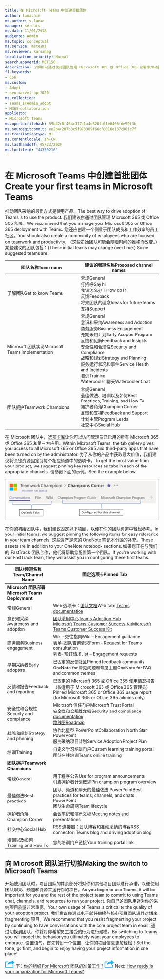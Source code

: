 ```yaml
---
title: 在 Microsoft Teams 中创建首批团体
author: lanachin
ms.author: v-lanac
manager: serdars
ms.date: 11/01/2018
audience: Admin
ms.topic: conceptual
ms.service: msteams
ms.reviewer: karuanag
localization_priority: Normal
search.appverid: MET150
description: 了解如何通过使用团队管理 Microsoft 365 或 Office 365 部署来推动团队采用，包括如何将密钥资源作为选项卡固定在相应频道中。
f1.keywords:
- CSH
ms.custom:
- Adopt
- seo-marvel-apr2020
ms.collection:
- Teams_ITAdmin_Adopt
- M365-collaboration
appliesto:
- Microsoft Teams
ms.openlocfilehash: 59b42c0f464c377b1a4e320fc01e6466fde99f3b
ms.sourcegitcommit: ee2b4c207b3c9f993309f66cf8016e137c001c7f
ms.translationtype: MT
ms.contentlocale: zh-CN
ms.lasthandoff: 05/23/2020
ms.locfileid: "44350216"
---
```

# <a name="create-your-first-teams-in-microsoft-teams"></a><span data-ttu-id="ada34-103">在 Microsoft Teams 中创建首批团体</span><span class="sxs-lookup"><span data-stu-id="ada34-103">Create your first teams in Microsoft Teams</span></span>

<span data-ttu-id="ada34-104">推动团队采纳的最佳方式是使用产品。</span><span class="sxs-lookup"><span data-stu-id="ada34-104">The best way to drive adoption of Teams is to use the product.</span></span> <span data-ttu-id="ada34-105">我们建议你通过团队管理 Microsoft 365 或 Office 365 部署。</span><span class="sxs-lookup"><span data-stu-id="ada34-105">We recommend that you manage your Microsoft 365 or Office 365 deployment with Teams.</span></span> <span data-ttu-id="ada34-106">您还应创建一个侧重于团队成员和工作效率的员工社区。</span><span class="sxs-lookup"><span data-stu-id="ada34-106">You should also create a community of employees who are focused on teamwork and productivity.</span></span> <span data-ttu-id="ada34-107">（这些初始团队可能会随着时间的推移而改变。）某些建议的团队包括：</span><span class="sxs-lookup"><span data-stu-id="ada34-107">(These initial teams may change over time.) Some suggested teams are:</span></span>

| <span data-ttu-id="ada34-108">团队名称</span><span class="sxs-lookup"><span data-stu-id="ada34-108">Team name</span></span> | <span data-ttu-id="ada34-109">建议的频道名称</span><span class="sxs-lookup"><span data-stu-id="ada34-109">Proposed channel names</span></span> |
| --------- | ---------------------- |
| <span data-ttu-id="ada34-110">了解团队</span><span class="sxs-lookup"><span data-stu-id="ada34-110">Get to know Teams</span></span> | <span data-ttu-id="ada34-111">常规</span><span class="sxs-lookup"><span data-stu-id="ada34-111">General</span></span></br> <span data-ttu-id="ada34-112">打招呼</span><span class="sxs-lookup"><span data-stu-id="ada34-112">Say hi</span></span></br> <span data-ttu-id="ada34-113">我该怎么办？</span><span class="sxs-lookup"><span data-stu-id="ada34-113">How do I?</span></span></br><span data-ttu-id="ada34-114">反馈</span><span class="sxs-lookup"><span data-stu-id="ada34-114">Feedback</span></span> </br> <span data-ttu-id="ada34-115">将来团队的理念</span><span class="sxs-lookup"><span data-stu-id="ada34-115">Ideas for future teams</span></span> </br> <span data-ttu-id="ada34-116">支持</span><span class="sxs-lookup"><span data-stu-id="ada34-116">Support</span></span> |
| <span data-ttu-id="ada34-117">Microsoft 团队实现</span><span class="sxs-lookup"><span data-stu-id="ada34-117">Microsoft Teams Implementation</span></span> | <span data-ttu-id="ada34-118">常规</span><span class="sxs-lookup"><span data-stu-id="ada34-118">General</span></span> <br/> <span data-ttu-id="ada34-119">意识和采纳</span><span class="sxs-lookup"><span data-stu-id="ada34-119">Awareness and Adoption</span></span> <br/> <span data-ttu-id="ada34-120">商务服务</span><span class="sxs-lookup"><span data-stu-id="ada34-120">Business Engagement</span></span> <br/> <span data-ttu-id="ada34-121">先期采用计划</span><span class="sxs-lookup"><span data-stu-id="ada34-121">Early Adopter Program</span></span> <br/> <span data-ttu-id="ada34-122">反馈和见解</span><span class="sxs-lookup"><span data-stu-id="ada34-122">Feedback and Insights</span></span> <br/> <span data-ttu-id="ada34-123">安全性和合规性</span><span class="sxs-lookup"><span data-stu-id="ada34-123">Security and Compliance</span></span> <br/> <span data-ttu-id="ada34-124">战略和规划</span><span class="sxs-lookup"><span data-stu-id="ada34-124">Strategy and Planning</span></span> <br/> <span data-ttu-id="ada34-125">服务运行状况和事件</span><span class="sxs-lookup"><span data-stu-id="ada34-125">Service Health and Incidents</span></span> <br/> <span data-ttu-id="ada34-126">培训</span><span class="sxs-lookup"><span data-stu-id="ada34-126">Training</span></span> <br/> <span data-ttu-id="ada34-127">Watercooler 聊天</span><span class="sxs-lookup"><span data-stu-id="ada34-127">Watercooler Chat</span></span> |
| <span data-ttu-id="ada34-128">团队拥护</span><span class="sxs-lookup"><span data-stu-id="ada34-128">Teamwork Champions</span></span> | <span data-ttu-id="ada34-129">常规</span><span class="sxs-lookup"><span data-stu-id="ada34-129">General</span></span> <br/> <span data-ttu-id="ada34-130">最佳做法、培训以及如何</span><span class="sxs-lookup"><span data-stu-id="ada34-130">Best Practices, Training, and How To</span></span> <br/> <span data-ttu-id="ada34-131">拥护者角落</span><span class="sxs-lookup"><span data-stu-id="ada34-131">Champion Corner</span></span> <br/> <span data-ttu-id="ada34-132">反馈和支持</span><span class="sxs-lookup"><span data-stu-id="ada34-132">Feedback and Support</span></span> <br/> <span data-ttu-id="ada34-133">计划主管</span><span class="sxs-lookup"><span data-stu-id="ada34-133">Program Leads</span></span> <br/> <span data-ttu-id="ada34-134">社交中心</span><span class="sxs-lookup"><span data-stu-id="ada34-134">Social Hub</span></span> |

<span data-ttu-id="ada34-135">在 Microsoft 团队中，[选项卡库](https://docs.microsoft.com/microsoftteams/platform/concepts/tabs/tabs-overview)让你可以访问管理员已启用的所有 Microsoft 365 或 Office 365 和第三方应用。</span><span class="sxs-lookup"><span data-stu-id="ada34-135">Within Microsoft Teams, the [tab gallery](https://docs.microsoft.com/microsoftteams/platform/concepts/tabs/tabs-overview) gives you access to all Microsoft 365 or Office 365 and third-party apps that have been turned on by the administrator.</span></span> <span data-ttu-id="ada34-136">为了从你的产品中获取最大价值，我们建议将关键资源固定为每个相应频道中的选项卡。</span><span class="sxs-lookup"><span data-stu-id="ada34-136">To get the most value from your product, we suggest pinning key resources as tabs in each of the appropriate channels.</span></span> <span data-ttu-id="ada34-137">请参阅下面的示例。</span><span class="sxs-lookup"><span data-stu-id="ada34-137">See the example below.</span></span>

![显示默认选项卡和自定义选项卡的屏幕截图](media/teams-adoption-tab-example.png)

<span data-ttu-id="ada34-139">在你的初始团队中，我们建议固定以下项目，以便在你的团队频道中轻松参考。</span><span class="sxs-lookup"><span data-stu-id="ada34-139">In your initial teams, we suggest pinning the following items for easy reference in your team channels.</span></span> <span data-ttu-id="ada34-140">这些资产是您的 OneNote 笔记本分区的补充。</span><span class="sxs-lookup"><span data-stu-id="ada34-140">These assets are in addition to your OneNote notebook sections.</span></span> <span data-ttu-id="ada34-141">如果您正在与我们的 FastTrack 团队合作，他们将帮助您配置第一个团队。</span><span class="sxs-lookup"><span data-stu-id="ada34-141">If you're working with our FastTrack team, they will assist you in configuring these first teams.</span></span> 

|<span data-ttu-id="ada34-142">团队/频道名称</span><span class="sxs-lookup"><span data-stu-id="ada34-142">Team/Channel Name</span></span> | <span data-ttu-id="ada34-143">固定选项卡</span><span class="sxs-lookup"><span data-stu-id="ada34-143">Pinned Tab</span></span> |
|----------------- | ---------- |
| <span data-ttu-id="ada34-144">**Microsoft 团队部署**</span><span class="sxs-lookup"><span data-stu-id="ada34-144">**Microsoft Teams Deployment**</span></span> ||
| <span data-ttu-id="ada34-145">常规</span><span class="sxs-lookup"><span data-stu-id="ada34-145">General</span></span> | <span data-ttu-id="ada34-146">Web 选项卡：[团队文档](https://aka.ms/SuccessWithTeams)</span><span class="sxs-lookup"><span data-stu-id="ada34-146">Web tab: [Teams documentation](https://aka.ms/SuccessWithTeams)</span></span> |
| <span data-ttu-id="ada34-147">意识和采纳</span><span class="sxs-lookup"><span data-stu-id="ada34-147">Awareness and adoption</span></span> | [<span data-ttu-id="ada34-148">团队采用中心</span><span class="sxs-lookup"><span data-stu-id="ada34-148">Teams Adoption Hub</span></span>](https://aka.ms/DriveTeamsAdoption)<br/>[<span data-ttu-id="ada34-149">Microsoft Teams Customer Success Kit</span><span class="sxs-lookup"><span data-stu-id="ada34-149">Microsoft Teams Customer Success Kit</span></span>](https://aka.ms/TeamsCustomerSuccess)|
| <span data-ttu-id="ada34-150">商务服务</span><span class="sxs-lookup"><span data-stu-id="ada34-150">Business engagement</span></span> | <span data-ttu-id="ada34-151">Wiki –交往指南</span><span class="sxs-lookup"><span data-stu-id="ada34-151">Wiki – Engagement guidance</span></span><br/><span data-ttu-id="ada34-152">表单–团队咨询请求</span><span class="sxs-lookup"><span data-stu-id="ada34-152">Form – Request for Teams consultation</span></span><br/><span data-ttu-id="ada34-153">列表-预订请求</span><span class="sxs-lookup"><span data-stu-id="ada34-153">List – Engagement requests</span></span> |
|<span data-ttu-id="ada34-154">早期采纳者</span><span class="sxs-lookup"><span data-stu-id="ada34-154">Early adopters</span></span> | <span data-ttu-id="ada34-155">已固定的反馈社区</span><span class="sxs-lookup"><span data-stu-id="ada34-155">Pinned feedback community</span></span> <br/> <span data-ttu-id="ada34-156">OneNote for 常见问题和常见主题</span><span class="sxs-lookup"><span data-stu-id="ada34-156">OneNote for FAQ and common themes</span></span> |
| <span data-ttu-id="ada34-157">反馈和报告</span><span class="sxs-lookup"><span data-stu-id="ada34-157">Feedback and reporting</span></span> | <span data-ttu-id="ada34-158">已固定的 Microsoft 365 或 Office 365 使用情况报告（仅适用于 Microsoft 365 或 Office 365 管理员）</span><span class="sxs-lookup"><span data-stu-id="ada34-158">Pinned Microsoft 365 or Office 365 usage report (for Microsoft 365 or Office 365 admins only)</span></span> |
| <span data-ttu-id="ada34-159">安全性和合规性</span><span class="sxs-lookup"><span data-stu-id="ada34-159">Security and compliance</span></span> | <span data-ttu-id="ada34-160">Microsoft 信任门户</span><span class="sxs-lookup"><span data-stu-id="ada34-160">Microsoft Trust Portal</span></span> <br/> [<span data-ttu-id="ada34-161">安全性和合规性文档</span><span class="sxs-lookup"><span data-stu-id="ada34-161">Security and compliance documentation</span></span>](https://docs.microsoft.com/office365/securitycompliance/index)<br/> [<span data-ttu-id="ada34-162">路线图</span><span class="sxs-lookup"><span data-stu-id="ada34-162">Roadmap</span></span>](https://docs.microsoft.com/office365/securitycompliance/security-roadmap) |
| <span data-ttu-id="ada34-163">战略和规划</span><span class="sxs-lookup"><span data-stu-id="ada34-163">Strategy and planning</span></span> | <span data-ttu-id="ada34-164">协作北星型 PowerPoint</span><span class="sxs-lookup"><span data-stu-id="ada34-164">Collaboration North Star PowerPoint</span></span> <br/> <span data-ttu-id="ada34-165">服务采纳项目计划</span><span class="sxs-lookup"><span data-stu-id="ada34-165">Service Adoption Project Plan</span></span> |
| <span data-ttu-id="ada34-166">培训</span><span class="sxs-lookup"><span data-stu-id="ada34-166">Training</span></span> | <span data-ttu-id="ada34-167">自定义学习培训门户</span><span class="sxs-lookup"><span data-stu-id="ada34-167">Custom learning training portal</span></span> <br/> [<span data-ttu-id="ada34-168">团队在线培训</span><span class="sxs-lookup"><span data-stu-id="ada34-168">Teams online training</span></span>](https://aka.ms/TeamsTraining) |
| <span data-ttu-id="ada34-169">**团队拥护**</span><span class="sxs-lookup"><span data-stu-id="ada34-169">**Teamwork Champions**</span></span>|  |
| <span data-ttu-id="ada34-170">常规</span><span class="sxs-lookup"><span data-stu-id="ada34-170">General</span></span> | <span data-ttu-id="ada34-171">用于程序公告</span><span class="sxs-lookup"><span data-stu-id="ada34-171">Use for program announcements</span></span> <br/> <span data-ttu-id="ada34-172">引脚拥护者计划概述</span><span class="sxs-lookup"><span data-stu-id="ada34-172">Pin champion program overview</span></span> |
| <span data-ttu-id="ada34-173">最佳做法</span><span class="sxs-lookup"><span data-stu-id="ada34-173">Best practices</span></span> | <span data-ttu-id="ada34-174">团队、频道和聊天的最佳做法 PowerPoint</span><span class="sxs-lookup"><span data-stu-id="ada34-174">Best practices for teams, channels, and chats PowerPoint</span></span> <br/> <span data-ttu-id="ada34-175">团队生命周期</span><span class="sxs-lookup"><span data-stu-id="ada34-175">Team lifecycle</span></span> |
| <span data-ttu-id="ada34-176">拥护者角落</span><span class="sxs-lookup"><span data-stu-id="ada34-176">Champion Corner</span></span> | <span data-ttu-id="ada34-177">会议笔记和演示文稿</span><span class="sxs-lookup"><span data-stu-id="ada34-177">Meeting notes and presentations</span></span> |
| <span data-ttu-id="ada34-178">社交中心</span><span class="sxs-lookup"><span data-stu-id="ada34-178">Social Hub</span></span> | <span data-ttu-id="ada34-179">RSS 连接器：团队博客和推动采纳的博客</span><span class="sxs-lookup"><span data-stu-id="ada34-179">RSS connector: Teams blog and driving adoption blog</span></span> |
| <span data-ttu-id="ada34-180">培训以及如何</span><span class="sxs-lookup"><span data-stu-id="ada34-180">Training and How To</span></span> | <span data-ttu-id="ada34-181">您的培训门户链接</span><span class="sxs-lookup"><span data-stu-id="ada34-181">Your training portal link</span></span> |

## <a name="making-the-switch-to-microsoft-teams"></a><span data-ttu-id="ada34-182">向 Microsoft 团队进行切换</span><span class="sxs-lookup"><span data-stu-id="ada34-182">Making the switch to Microsoft Teams</span></span>

<span data-ttu-id="ada34-183">开始使用团队时，项目团队的其余部分将对你和其他项目团队进行承诺，以便使用团队聊天、频道和资源来运行你的项目。</span><span class="sxs-lookup"><span data-stu-id="ada34-183">As you begin to use Teams, it will be important for you and the rest of the project team to commit to using Teams chat, channels, and resources to run your project.</span></span> <span data-ttu-id="ada34-184">你自己的团队用途对你的采纳项目质量非常重要。</span><span class="sxs-lookup"><span data-stu-id="ada34-184">Your own usage of Teams is critical to the quality of your adoption project.</span></span> <span data-ttu-id="ada34-185">我们建议你通过电子邮件继续与核心项目团队进行对话来 fragmenting 项目。</span><span class="sxs-lookup"><span data-stu-id="ada34-185">We recommend that you resist fragmenting your project by continuing to have conversations with the core project team in email.</span></span> <span data-ttu-id="ada34-186">通过切换到团队，你将对你希望员工接受的行为进行建模。</span><span class="sxs-lookup"><span data-stu-id="ada34-186">By switching to Teams you will model the behavior you ultimately want your employees to embrace.</span></span> <span data-ttu-id="ada34-187">设置语气，首先转到一个位置，让你的项目信息更加轻松！</span><span class="sxs-lookup"><span data-stu-id="ada34-187">Set the tone, go first, and begin to enjoy having your project information in one place!</span></span>  

<span data-ttu-id="ada34-188">![描述下一步骤的图标 ](media/teams-adoption-next-icon.png) 下：[你的组织 For Microsoft 团队的准备工作？](teams-adoption-assess-readiness.md)</span><span class="sxs-lookup"><span data-stu-id="ada34-188">![An icon depicting the next step](media/teams-adoption-next-icon.png) Next: [How ready is your organization for Microsoft Teams?](teams-adoption-assess-readiness.md)</span></span>
